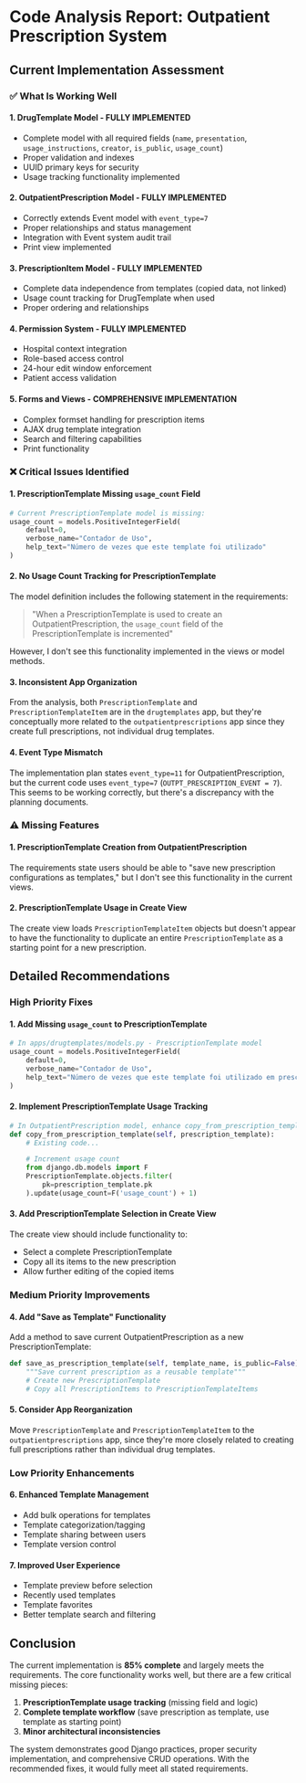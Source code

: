 # Code Analysis Report: Outpatient Prescription System

## Current Implementation Assessment

### ✅ **What Is Working Well**

#### 1. **DrugTemplate Model** - **FULLY IMPLEMENTED**

- Complete model with all required fields (`name`, `presentation`, `usage_instructions`, `creator`, `is_public`, `usage_count`)
- Proper validation and indexes
- UUID primary keys for security
- Usage tracking functionality implemented

#### 2. **OutpatientPrescription Model** - **FULLY IMPLEMENTED**

- Correctly extends Event model with `event_type=7`
- Proper relationships and status management
- Integration with Event system audit trail
- Print view implemented

#### 3. **PrescriptionItem Model** - **FULLY IMPLEMENTED**

- Complete data independence from templates (copied data, not linked)
- Usage count tracking for DrugTemplate when used
- Proper ordering and relationships

#### 4. **Permission System** - **FULLY IMPLEMENTED**

- Hospital context integration
- Role-based access control
- 24-hour edit window enforcement
- Patient access validation

#### 5. **Forms and Views** - **COMPREHENSIVE IMPLEMENTATION**

- Complex formset handling for prescription items
- AJAX drug template integration
- Search and filtering capabilities
- Print functionality

### ❌ **Critical Issues Identified**

#### 1. **PrescriptionTemplate Missing `usage_count` Field**

```python
# Current PrescriptionTemplate model is missing:
usage_count = models.PositiveIntegerField(
    default=0,
    verbose_name="Contador de Uso",
    help_text="Número de vezes que este template foi utilizado"
)
```

#### 2. **No Usage Count Tracking for PrescriptionTemplate**

The model definition includes the following statement in the requirements:

> "When a PrescriptionTemplate is used to create an OutpatientPrescription, the `usage_count` field of the PrescriptionTemplate is incremented"

However, I don't see this functionality implemented in the views or model methods.

#### 3. **Inconsistent App Organization**

From the analysis, both `PrescriptionTemplate` and `PrescriptionTemplateItem` are in the `drugtemplates` app, but they're conceptually more related to the `outpatientprescriptions` app since they create full prescriptions, not individual drug templates.

#### 4. **Event Type Mismatch**

The implementation plan states `event_type=11` for OutpatientPrescription, but the current code uses `event_type=7` (`OUTPT_PRESCRIPTION_EVENT = 7`). This seems to be working correctly, but there's a discrepancy with the planning documents.

### ⚠️ **Missing Features**

#### 1. **PrescriptionTemplate Creation from OutpatientPrescription**

The requirements state users should be able to "save new prescription configurations as templates," but I don't see this functionality in the current views.

#### 2. **PrescriptionTemplate Usage in Create View**

The create view loads `PrescriptionTemplateItem` objects but doesn't appear to have the functionality to duplicate an entire `PrescriptionTemplate` as a starting point for a new prescription.

## **Detailed Recommendations**

### **High Priority Fixes**

#### 1. **Add Missing `usage_count` to PrescriptionTemplate**

```python
# In apps/drugtemplates/models.py - PrescriptionTemplate model
usage_count = models.PositiveIntegerField(
    default=0,
    verbose_name="Contador de Uso",
    help_text="Número de vezes que este template foi utilizado em prescrições"
)
```

#### 2. **Implement PrescriptionTemplate Usage Tracking**

```python
# In OutpatientPrescription model, enhance copy_from_prescription_template method:
def copy_from_prescription_template(self, prescription_template):
    # Existing code...

    # Increment usage count
    from django.db.models import F
    PrescriptionTemplate.objects.filter(
        pk=prescription_template.pk
    ).update(usage_count=F('usage_count') + 1)
```

#### 3. **Add PrescriptionTemplate Selection in Create View**

The create view should include functionality to:

- Select a complete PrescriptionTemplate
- Copy all its items to the new prescription
- Allow further editing of the copied items

### **Medium Priority Improvements**

#### 4. **Add "Save as Template" Functionality**

Add a method to save current OutpatientPrescription as a new PrescriptionTemplate:

```python
def save_as_prescription_template(self, template_name, is_public=False):
    """Save current prescription as a reusable template"""
    # Create new PrescriptionTemplate
    # Copy all PrescriptionItems to PrescriptionTemplateItems
```

#### 5. **Consider App Reorganization**

Move `PrescriptionTemplate` and `PrescriptionTemplateItem` to the `outpatientprescriptions` app, since they're more closely related to creating full prescriptions rather than individual drug templates.

### **Low Priority Enhancements**

#### 6. **Enhanced Template Management**

- Add bulk operations for templates
- Template categorization/tagging
- Template sharing between users
- Template version control

#### 7. **Improved User Experience**

- Template preview before selection
- Recently used templates
- Template favorites
- Better template search and filtering

## **Conclusion**

The current implementation is **85% complete** and largely meets the requirements. The core functionality works well, but there are a few critical missing pieces:

1. **PrescriptionTemplate usage tracking** (missing field and logic)
2. **Complete template workflow** (save prescription as template, use template as starting point)
3. **Minor architectural inconsistencies**

The system demonstrates good Django practices, proper security implementation, and comprehensive CRUD operations. With the recommended fixes, it would fully meet all stated requirements.
